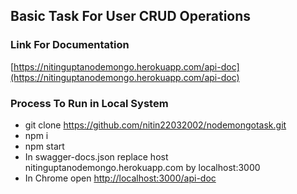 ## Basic Task For User CRUD Operations

### Link For Documentation

  [https://nitinguptanodemongo.herokuapp.com/api-doc](https://nitinguptanodemongo.herokuapp.com/api-doc)
  
  
### Process To Run in Local System

  * git clone https://github.com/nitin22032002/nodemongotask.git
  * npm i
  * npm start
  * In swagger-docs.json replace host nitinguptanodemongo.herokuapp.com by localhost:3000
  * In Chrome open [http://localhost:3000/api-doc](http://localhost:3000/api-doc)
